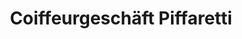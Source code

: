 ---
title: "Coiffeurgeschäft Piffaretti"
url: /buetzberg/coiffeurgeschaeft-piffaretti/
shop: Friseur
---